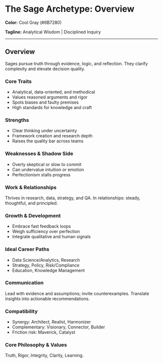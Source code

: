 # The Sage Archetype: Overview

**Color:** Cool Gray (#6B7280)

**Tagline:** Analytical Wisdom | Disciplined Inquiry

---

## Overview

Sages pursue truth through evidence, logic, and reflection. They clarify complexity and elevate decision quality.

### Core Traits

- Analytical, data-oriented, and methodical
- Values reasoned arguments and rigor
- Spots biases and faulty premises
- High standards for knowledge and craft

### Strengths

- Clear thinking under uncertainty
- Framework creation and research depth
- Raises the quality bar across teams

### Weaknesses & Shadow Side

- Overly skeptical or slow to commit
- Can undervalue intuition or emotion
- Perfectionism stalls progress

### Work & Relationships

Thrives in research, data, strategy, and QA. In relationships: steady, thoughtful, and principled.

### Growth & Development

- Embrace fast feedback loops
- Weigh sufficiency over perfection
- Integrate qualitative and human signals

### Ideal Career Paths

- Data Science/Analytics, Research
- Strategy, Policy, Risk/Compliance
- Education, Knowledge Management

### Communication

Lead with evidence and assumptions; invite counterexamples. Translate insights into actionable recommendations.

### Compatibility

- Synergy: Architect, Realist, Harmonizer
- Complementary: Visionary, Connector, Builder
- Friction risk: Maverick, Catalyst

### Core Philosophy & Values

Truth, Rigor, Integrity, Clarity, Learning.
